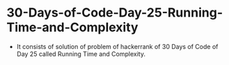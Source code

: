 # 30-Days-of-Code-Day-25-Running-Time-and-Complexity
- It consists of solution of problem of hackerrank of 30 Days of Code of Day 25 called Running Time and Complexity.
